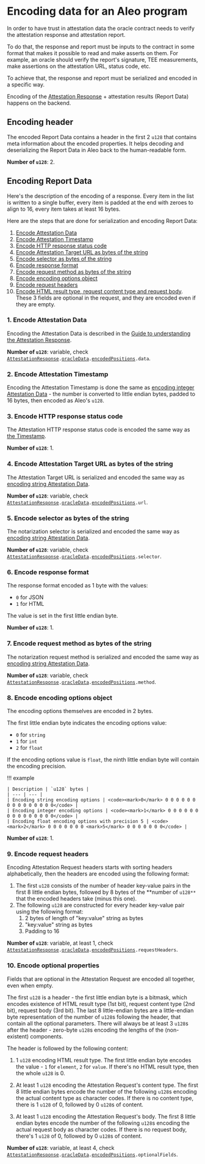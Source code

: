 # Encoding data for an Aleo program

In order to have trust in attestation data the oracle contract needs to verify the attestation response and attestation report.

To do that, the response and report must be inputs to the contract in some format that makes it possible to read and make asserts on
them. For example, an oracle should verify the report's signature, TEE measurements, make assertions on the attestation URL, status code, etc.

To achieve that, the response and report must be serialized and encoded in a specific way.

Encoding of the [Attestation Response](../sdk/js_api.md#type-attestationresponse) + attestation results (Report Data) happens on the backend.

## Encoding header

The encoded Report Data contains a header in the first 2 `u128` that contains meta information about the encoded properties.
It helps decoding and deserializing the Report Data in Aleo back to the human-readable form.

**Number of `u128`**: 2.

## Encoding Report Data

Here's the description of the encoding of a response. Every item in the list is written to a single buffer,
every item is padded at the end with zeroes to align to 16, every item takes at least 16 bytes.

Here are the steps that are done for serialization and encoding Report Data:

1. [Encode Attestation Data](#1-encode-attestation-data)
2. [Encode Attestation Timestamp](#2-encode-attestation-timestamp)
3. [Encode HTTP response status code](#3-encode-http-response-status-code)
4. [Encode Attestation Target URL as bytes of the string](#4-encode-attestation-target-url-as-bytes-of-the-string)
5. [Encode selector as bytes of the string](#5-encode-selector-as-bytes-of-the-string)
6. [Encode response format](#6-encode-response-format)
7. [Encode request method as bytes of the string](#7-encode-request-method-as-bytes-of-the-string)
8. [Encode encoding options object](#8-encode-encoding-options-object)
9. [Encode request headers](#9-encode-request-headers)
10. [Encode HTML result type, request content type and request body](#10-encode-optional-properties). These 3 fields are optional in the request, and they are encoded even if they are empty.

### 1. Encode Attestation Data

Encoding the Attestation Data is described in the [Guide to understanding the Attestation Response](./understanding_response.md#about-encoding-data-for-aleo).

**Number of `u128`**: variable, check <code>[AttestationResponse](../sdk/js_api.md#type-attestationresponse).[oracleData](../sdk/js_api.md#type-oracledata).[encodedPositions](../sdk/js_api.md#type-proofpositionalinfo).data</code>.

### 2. Encode Attestation Timestamp

Encoding the Attestation Timestamp is done the same as [encoding integer Attestation Data](./understanding_response.md#attestation-data-as-an-integer) - the number is converted to little
endian bytes, padded to 16 bytes, then encoded as Aleo's `u128`.

### 3. Encode HTTP response status code

The Attestation HTTP response status code is encoded the same way as [the Timestamp](#step-2).

**Number of `u128`**: 1.

### 4. Encode Attestation Target URL as bytes of the string

The Attestation Target URL is serialized and encoded the same way as [encoding string Attestation Data](./understanding_response.md#attestation-data-as-a-string).

**Number of `u128`**: variable, check <code>[AttestationResponse](../sdk/js_api.md#type-attestationresponse).[oracleData](../sdk/js_api.md#type-oracledata).[encodedPositions](../sdk/js_api.md#type-proofpositionalinfo).url</code>.

### 5. Encode selector as bytes of the string

The notarization selector is serialized and encoded the same way as [encoding string Attestation Data](./understanding_response.md#attestation-data-as-a-string).

**Number of `u128`**: variable, check <code>[AttestationResponse](../sdk/js_api.md#type-attestationresponse).[oracleData](../sdk/js_api.md#type-oracledata).[encodedPositions](../sdk/js_api.md#type-proofpositionalinfo).selector</code>.

### 6. Encode response format

The response format encoded as 1 byte with the values:

- `0` for JSON
- `1` for HTML

The value is set in the first little endian byte.

**Number of `u128`**: 1.

### 7. Encode request method as bytes of the string

The notarization request method is serialized and encoded the same way as [encoding string Attestation Data](./understanding_response.md#attestation-data-as-a-string).

**Number of `u128`**: variable, check <code>[AttestationResponse](../sdk/js_api.md#type-attestationresponse).[oracleData](../sdk/js_api.md#type-oracledata).[encodedPositions](../sdk/js_api.md#type-proofpositionalinfo).method</code>.

### 8. Encode encoding options object

The encoding options themselves are encoded in 2 bytes.

The first little endian byte indicates the encoding options value:

- `0` for `string`
- `1` for `int`
- `2` for `float`

If the encoding options value is `float`, the ninth little endian byte will contain the encoding precision.

!!! example

    | Description | `u128` bytes |
    | --- | --- |
    | Encoding string encoding options | <code><mark>0</mark> 0 0 0 0 0 0 0 0 0 0 0 0 0 0 0</code> |
    | Encoding integer encoding options | <code><mark>1</mark> 0 0 0 0 0 0 0 0 0 0 0 0 0 0 0</code> |
    | Encoding float encoding options with precision 5 | <code><mark>2</mark> 0 0 0 0 0 0 0 <mark>5</mark> 0 0 0 0 0 0 0</code> |

**Number of `u128`**: 1.

### 9. Encode request headers

Encoding Attestation Request headers starts with sorting headers alphabetically, then the headers are encoded using
the following format:

1. The first `u128` consists of the number of header key-value pairs in the first 8 little endian bytes, followed by
8 bytes of the **number of `u128**` that the encoded headers take (minus this one).
2. The following `u128` are constructed for every header key-value pair using the following format:
    1. 2 bytes of length of "key:value" string as bytes
    2. "key:value" string as bytes
    3. Padding to 16

**Number of `u128`**: variable, at least 1, check <code>[AttestationResponse](../sdk/js_api.md#type-attestationresponse).[oracleData](../sdk/js_api.md#type-oracledata).[encodedPositions](../sdk/js_api.md#type-proofpositionalinfo).requestHeaders</code>.

### 10. Encode optional properties

Fields that are optional in the Attestation Request are encoded all together, even when empty.

The first `u128` is a header - the first little endian byte is a bitmask, which encodes existence of HTML result type (1st bit),
request content type (2nd bit), request body (3rd bit). The last 8 little-endian bytes are a little-endian byte representation of
the number of `u128`s following the header, that contain all the optional parameters. There will always be at least 3 `u128`s after the header - zero-byte `u128`s encoding the lengths of the (non-existent) components.

The header is followed by the following content:

1. 1 `u128` encoding HTML result type. The first little endian byte encodes the value - `1` for `element`, `2` for `value`.
If there's no HTML result type, then the whole `u128` is 0.

2. At least 1 `u128` encoding the Attestation Request's content type.
The first 8 little endian bytes encode the number of the following `u128`s encoding the actual content type as character
codes. If there is no content type, there is 1 `u128` of 0, followed by 0 `u128`s of content.

3. At least 1 `u128` encoding the Attestation Request's body. The first 8 little endian bytes encode the number of the following `u128`s encoding the actual request body as character codes.
If there is no request body, there's 1 `u128` of 0, followed by 0 `u128`s of content.

**Number of `u128`**: variable, at least 4, check <code>[AttestationResponse](../sdk/js_api.md#type-attestationresponse).[oracleData](../sdk/js_api.md#type-oracledata).[encodedPositions](../sdk/js_api.md#type-proofpositionalinfo).optionalFields</code>.

